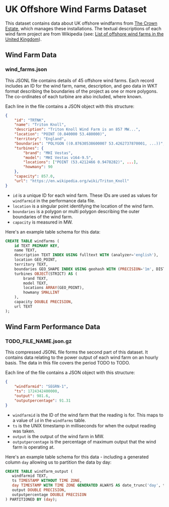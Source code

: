# UK Offshore Wind Farms Dataset

This dataset contains data about UK offshore windfarms from [The Crown Estate](https://www.thecrownestate.co.uk/en-gb/what-we-do/asset-map/), which manages these installations.  The textual descriptions of each wind farm project are from Wikipedia (see: [List of offshore wind farms in the United Kingdom](https://en.wikipedia.org/wiki/List_of_offshore_wind_farms_in_the_United_Kingdom)).

## Wind Farm Data

### wind_farms.json

This JSONL file contains details of 45 offshore wind farms.  Each record includes an ID for the wind farm, name, description, and geo data in WKT format describing the boundaries of the project as one or more polygons.  The co-ordinates of each turbine are also included, where known.
 
Each line in the file contains a JSON object with this structure:

```json
{
    "id": "TRTNK", 
    "name": "Triton Knoll", 
    "description": "Triton Knoll Wind Farm is an 857 MW...",
    "location": "POINT (0.840000 53.480000)", 
    "territory": "England", 
    "boundaries": "POLYGON ((0.87630538600007 53.4262737870001, ...))", 
    "turbines": {
        "brand": "MHI Vestas", 
        "model": "MHI Vestas v164-9.5", 
        "locations": ["POINT (53.4212466 0.9478282)", ...], 
        "howmany": 90
    }, 
    "capacity": 857.0, 
    "url": "https://en.wikipedia.org/wiki/Triton_Knoll"
}
```

* `id` is a unique ID for each wind farm.  These IDs are used as values for `windfarmid` in the performance data file.
* `location` is a singular point identifying the location of the wind farm.
* `boundaries` is a polygon or multi polygon describing the outer boundaries of the wind farm.
* `capacity` is measured in MW.

Here's an example table schema for this data:

```sql
CREATE TABLE windfarms (
    id TEXT PRIMARY KEY,
    name TEXT,
    description TEXT INDEX USING fulltext WITH (analyzer='english'),
    location GEO_POINT,
    territory TEXT,
    boundaries GEO_SHAPE INDEX USING geohash WITH (PRECISION='1m', DISTANCE_ERROR_PCT=0.025),
    turbines OBJECT(STRICT) AS (
        brand TEXT,
        model TEXT,
        locations ARRAY(GEO_POINT),
        howmany SMALLINT
    ),
    capacity DOUBLE PRECISION,
    url TEXT
);
```

## Wind Farm Performance Data

### TODO_FILE_NAME.json.gz

This compressed JSONL file forms the second part of this dataset. It contains data relating to the power output of each wind farm on an hourly basis.  The data in this file covers the period TODO to TODO. 

Each line of the file contains a JSON object with this structure:

```json
{
    "windfarmid": "SEGRN-1",
    "ts": 1724342400000,
    "output": 981.6,
    "outputpercentage": 91.31
}
```

* `windfarmid` is the ID of the wind farm that the reading is for.  This maps to a value of `id` in the `windfarms` table.
* `ts` is the UNIX timestamp in milliseconds for when the output reading was taken.
* `output` is the output of the wind farm in MW.
* `outputpercentage` is the percentage of maximum output that the wind farm is operating at.

Here's an example table schema for this data - including a generated column `day` allowing us to partition the data by day:

```sql
CREATE TABLE windfarm_output (
   windfarmid TEXT,
   ts TIMESTAMP WITHOUT TIME ZONE,
   day TIMESTAMP WITH TIME ZONE GENERATED ALWAYS AS date_trunc('day', ts),
   output DOUBLE PRECISION,
   outputpercentage DOUBLE PRECISION
) PARTITIONED BY (day);
```
